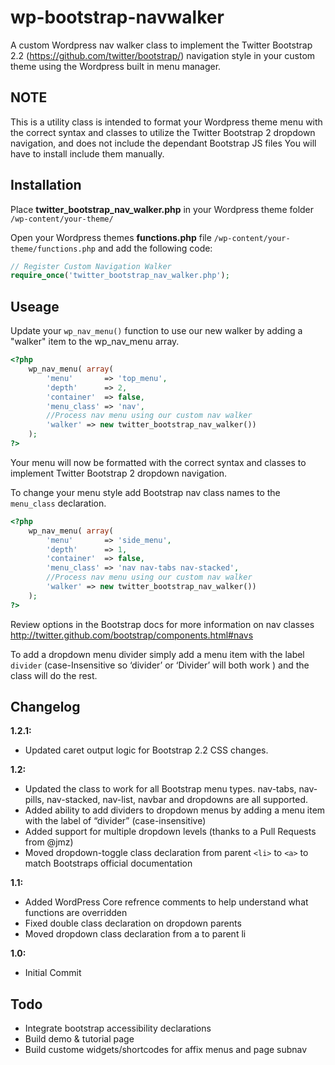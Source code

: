 wp-bootstrap-navwalker
======================

A custom Wordpress nav walker class to implement the Twitter Bootstrap 2.2 (https://github.com/twitter/bootstrap/) navigation style in your custom theme using the Wordpress built in menu manager.

NOTE
----
This is a utility class is intended to format your Wordpress theme menu with the correct syntax and classes to utilize the Twitter Bootstrap 2 dropdown navigation, and does not include the dependant Bootstrap JS files You will have to install include them manually. 

Installation
------------
Place **twitter_bootstrap_nav_walker.php** in your Wordpress theme folder `/wp-content/your-theme/`

Open your Wordpress themes **functions.php** file  `/wp-content/your-theme/functions.php` and add the following code:

```php
// Register Custom Navigation Walker
require_once('twitter_bootstrap_nav_walker.php');
```

Useage
------------
Update your `wp_nav_menu()` function to use our new walker by adding a "walker" item to the wp_nav_menu array.

```php
<?php 
	wp_nav_menu( array(
		'menu'		 => 'top_menu',
		'depth'		 => 2,
		'container'	 => false,
		'menu_class' => 'nav',
		//Process nav menu using our custom nav walker
		'walker' => new twitter_bootstrap_nav_walker())
	);
?>
```

Your menu will now be formatted with the correct syntax and classes to implement Twitter Bootstrap 2 dropdown navigation. 

To change your menu style add Bootstrap nav class names to the `menu_class` declaration.

```php
<?php 
	wp_nav_menu( array(
		'menu'		 => 'side_menu',
		'depth'		 => 1,
		'container'	 => false,
		'menu_class' => 'nav nav-tabs nav-stacked',
		//Process nav menu using our custom nav walker
		'walker' => new twitter_bootstrap_nav_walker())
	);
?>
```
Review options in the Bootstrap docs for more information on nav classes
http://twitter.github.com/bootstrap/components.html#navs

To add a dropdown menu divider simply add a menu item with the label `divider` (case-Insensitive so ‘divider’ or ‘Divider’ will both work ) and the class will do the rest. 

Changelog
------------
**1.2.1:**
+ Updated caret output logic for Bootstrap 2.2 CSS changes.

**1.2:**
+ Updated the class to work for all Bootstrap menu types. nav-tabs, nav-pills, nav-stacked, nav-list, navbar and dropdowns are all supported.
+ Added ability to add dividers to dropdown menus by adding a menu item with the label of “divider” (case-insensitive) 
+ Added support for multiple dropdown levels (thanks to a Pull Requests from @jmz)
+ Moved dropdown-toggle class declaration from parent `<li>` to `<a>` to match Bootstraps official documentation

**1.1:**
+ Added WordPress Core refrence comments to help understand what functions are overridden
+ Fixed double class declaration on dropdown parents
+ Moved dropdown class declaration from a to parent li

**1.0:**
+ Initial Commit 

Todo
------------
+ Integrate bootstrap accessibility declarations
+ Build demo & tutorial page
+ Build custome widgets/shortcodes for affix menus and page subnav